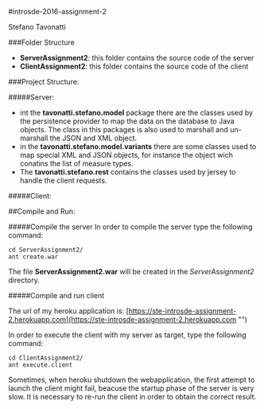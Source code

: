 #introsde-2016-assignment-2

Stefano Tavonatti

###Folder Structure
- **ServerAssignment2**: this folder contains the source code of the server
- **ClientAssignment2**: this folder contains the source code of the client

###Project Structure:

#####Server:
- int the **tavonatti.stefano.model** package there are the classes used by the persistence provider to map the data on the database to Java objects. The class in this packages is also used to marshall and un-marshall the JSON and XML object.
- in the **tavonatti.stefano.model.variants** there are some classes used to map special XML and JSON objects, for instance the object wich conatins the list of measure types.
- The **tavonatti.stefano.rest** contains the classes used by jersey to handle the client requests.

#####Client:

##Compile and Run:

#####Compile the server
In order to compile the server type the following command:

```shell
cd ServerAssignment2/
ant create.war 
```
The file **ServerAssignment2.war** will be created in the *ServerAssignment2* directory.

#####Compile and run client

The url of my heroku application is: [https://ste-introsde-assignment-2.herokuapp.com](https://ste-introsde-assignment-2.herokuapp.com "")

In order to execute the client with my server as target, type the following command:

```shell
cd ClientAssignment2/
ant execute.client
```

Sometimes, when heroku shutdown the webapplication, the first attempt to launch the client might fail, beacuse the startup phase of the server is very slow. It is necessary to re-run the client in order to obtain the correct result.